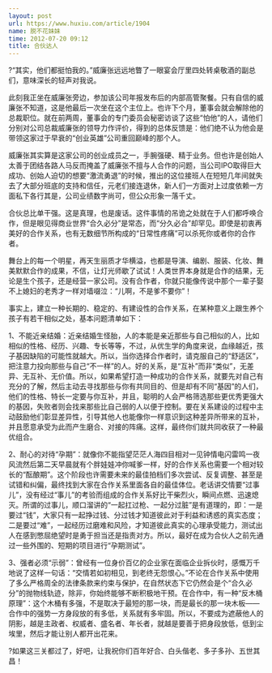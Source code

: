 ```yaml
---
layout: post
url: https://www.huxiu.com/article/1904
name: 脱不花妹妹
time: 2012-07-20 09:12
title: 合伙达人
---
```

?“其实，他们都挺怕我的。”威廉张远远地瞥了一眼宴会厅里四处转桌敬酒的副总们，意味深长的轻声对我说。

此刻我正坐在威廉张旁边，参加该公司年报发布后的内部高管聚餐。只有自信的威廉张不知道，这是他最后一次坐在这个主位上。也许下个月，董事会就会解除他的总裁职位。就在前两周，董事会的专门委员会秘密访谈了这些“怕他”的人，请他们分别对公司总裁威廉张的领导力作评价，得到的总体反馈是：他们绝不认为他会是带领这家过于早衰的“创业英雄”公司重回巅峰的那个人。

威廉张其实算是这家公司的创业成员之一，手腕强硬、精于业务。但也许是创始人太善于团结各路人马反而掩盖了威廉张不擅与人合作的问题，当公司IPO取得巨大成功、创始人迫切的想要“激流勇退”的时候，推出的这位接班人在短短几年间就失去了大部分班底的支持和信任，元老们接连退休，新人们一方面对上过度依赖一方面私下各行其是，公司业绩数字尚可，但公众形象一落千丈。

合伙总比单干强。这是真理，也是废话。这件事情的吊诡之处就在于人们都呼唤合作，但是眼见得商业世界“合久必分”是常态，而“分久必合”却罕见。即使是初衷再美好的合作关系，也有无数细节所构成的“日常性疼痛”可以杀死你或者你的合作者。

舞台上的每一个明星，再天生丽质才华横溢，也都是导演、编剧、服装、化妆、舞美默默合作的成果，不信，让灯光师歇了试试！人类世界本身就是合作的结果，无论是生个孩子，还是经营一家公司。没有合作者，你就只能像传说中那个一辈子娶不上媳妇的老秀才一样对墙啜泣：“儿啊，不是爹不要你”！

事实上，建立一种长期的、稳定的、有建设性的合作关系，在某种意义上跟生养个孩子有若干相似之处，基本问题清单如下：

1、不能近亲结婚：近亲结婚生怪胎，人的本能是亲近那些与自己相似的人，比如相似的性格、经历、兴趣、专长等等，不过，从优生学的角度来说，血缘越近，孩子基因缺陷的可能性就越大。所以，当你选择合作者时，请克服自己的“舒适区”，把注意力投向那些与自己“不一样”的人。好的关系，是“互补”而非“类似”，无差异、无互补、无价值。所以，如果希望打造一种成功的合作关系，就要先对自己有充分的了解，然后主动去寻找那些与你有共同目的、但是却有不同“基因”的人们，他们的性格、特长一定要与你互补，并且，聪明的人会严格筛选那些更优秀更强大的基因，失败者则会找来那些比自己弱的人以便于控制。要在关系建设的过程中主动鼓励他们彰显差异性，引导其他人也能像你一样意识到这种差异所带来的互补，并且愿意承受为此而产生磨合、对接的阵痛。这样，最终你们就共同收获了一种最优组合。

2、耐心的对待“孕期”：就像你不能指望茫茫人海四目相对一见钟情电闪雷鸣一夜风流然后第二天早晨就有个胖娃娃冲你喊爹一样，好的合作关系也需要一个相对较长的“酝酿期”。这个阶段也许需要未来的最佳拍档们多次尝试、反复调整、甚至是试错和纠偏，最终找到大家在合作关系里面各自的最佳体位。老话讲交情要“过事儿”，没有经过“事儿”的考验而组成的合作关系好比干柴烈火，瞬间点燃、迅速熄灭。所谓的过事儿，顺口溜讲的“一起扛过枪、一起分过脏”是有道理的，即：一是要过“钱”，大家只有一起挣过钱、分过钱才知道彼此对于利益和诱惑的真实态度；二是要过“难”，一起经历过磨难和风险，才知道彼此真实的心理承受能力，测试出人在感到憋屈绝望时是勇于担当还是指责对方。所以，最好在成为合伙人之前先通过一些外围的、短期的项目进行“孕期测试”。

3、强者必须“示弱”：曾经有一位身价百亿的企业家在面临企业拆伙时，感慨万千地说了这样一句话：“交情若如初相见，到老终无怨恨心。”不论在合作关系中使用了多么严格周全的法律条款来约束与保护，在自然状态下它仍然会是个“合久必分”的抛物线轨迹，除非，你始终能够不断积极地干预。在合作中，有一种“反木桶原理”：这个木桶有多强，不是取决于最短的那一块，而是最长的那一块木板——合作中的强势一方身段放的有多低，关系就有多牢固。所以，不要成为遮蔽他人的阴影，越是主政者、权威者、盛名者、年长者，就越是要善于把身段放低，低到尘埃里，然后才能让别人都开出花来。

?如果这三关都过了，好吧，让我祝你们百年好合、白头偕老、多子多孙、五世其昌！

